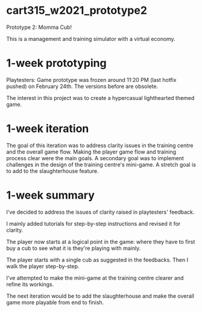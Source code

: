 # cart315_w2021_prototype2
Prototype 2: Momma Cub!

This is a management and training simulator with a virtual economy.

# 1-week prototyping

Playtesters: Game prototype was frozen around 11:20 PM (last hotfix pushed) on February 24th. The versions before are obsolete.

The interest in this project was to create a hypercasual lighthearted themed game.

# 1-week iteration

The goal of this iteration was to address clarity issues in the training centre and the overall game flow. Making the player game flow and training process clear were the main goals. A secondary goal was to implement challenges in the design of the training centre's mini-game. A stretch goal is to add to the slaughterhouse feature.

# 1-week summary

I've decided to address the issues of clarity raised in playtesters' feedback.

I mainly added tutorials for step-by-step instructions and revised it for clarity.

The player now starts at a logical point in the game: where they have to first buy a cub to see what it is they're playing with mainly.

The player starts with a single cub as suggested in the feedbacks. Then I walk the player step-by-step.

I've attempted to make the mini-game at the training centre clearer and refine its workings.

The next iteration would be to add the slaughterhouse and make the overall game more playable from end to finish.
